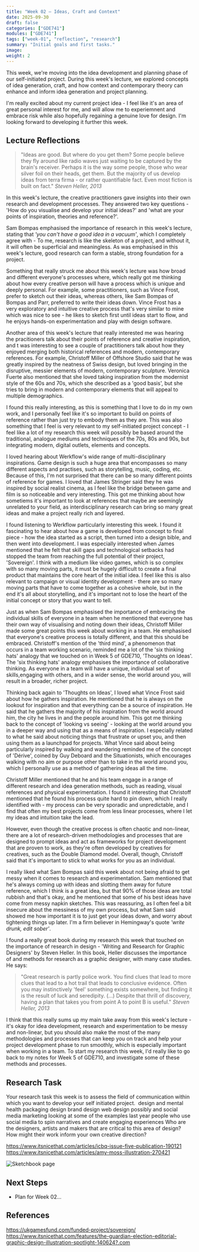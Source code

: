 ```yaml
---
title: "Week 02 — Ideas, Craft and Context"
date: 2025-09-30
draft: false
categories: ["GDE741"]
modules: ["GDE741"]
tags: ["week-01", "reflection", "research"]
summary: "Initial goals and first tasks."
image: 
weight: 2
---
```


This week, we're moving into the idea development and planning phase of our self-initiated project. During this week's lecture, we explored concepts of idea generation, craft, and how context and contemporary theory can enhance and inform idea generation and project planning. 

I'm really excited about my current project idea - I feel like it's an area of great personal interest for me, and will allow me to experiemnent and embrace risk while also hopefully regaining a genuine love for design. I'm looking forward to developing it further this week. 

## Lecture Reflections

>"Ideas are good. But where do you get them? Some people believe they fly around like radio waves just waiting to be captured by the brain's receiver. Perhaps it is the way some people, those who wear silver foil on their heads, get them. But the majority of us develop ideas from terra firma - or rather quantifiable fact. Even most fiction is built on fact." *Steven Heller, 2013*  

In this week's lecture, the creative practitioners gave insights into their own research and development processes. They answered two key questions - 'How do you visualise and develop your initial ideas?' and 'what are your points of inspiration, theories and reference?'.

Sam Bompas emphasised the importance of research in this week's lecture, stating that *'you can't have a good idea in a vacuum'*, which I completely agree with - To me, research is like the skeleton of a project, and without it, it will often be superficial and meaningless. As was emphasised in this week's lecture, good research can form a stable, strong foundation for a project. 

Something that really struck me about this week's lecture was how broad and different everyone's processes where, which really got me thinking about how every creative person will have a process which is unique and deeply personal. For example, some practitioners, such as Vince Frost, prefer to sketch out their ideas, whereas others, like Sam Bompas of Bompas and Parr, preferred to write their ideas down. Vince Frost has a very exploratory and intuitive creative process that's very similar to mine which was nice to see - he likes to sketch first until ideas start to flow, and he enjoys hands-on experimentation and play with design software. 

Another area of this week's lecture that really interested me was hearing the pracitioners talk about their points of reference and creative inspiration, and t was interesting to see a couple of practitioners talk about how they enjoyed merging both historical references and modern, contemporary references. For example, Christoff Miller of Offshore Studio said that he was greatly inspired by the neatness of Swiss design, but loved bringing in the disruptive, messier elements of modern, contemporary sculpture. Veronica Fuerte also mentioned that she loved taking inspiration from the modernist style of the 60s and 70s, which she described as a 'good basis', but she tries to bring in modern and contemporary elements that will appeal to multiple demographics. 

I found this really interesting, as this is something that I love to do in my own work, and I personally feel like it's so important to build on points of reference rather than just try to embody them as they are. This was also something that I feel is very relevant to my self-initiated project concept - I feel like a lot of my research this week will possibly be based around the traditional, analogue mediums and techniques of the 70s, 80s and 90s, but integrating modern, digital outlets, elements and concepts.

I loved hearing about Werkflow's wide range of multi-disciplinary inspirations. Game design is such a huge area that encompasses so many different aspects and practises, such as storytelling, music, coding, etc. Because of this, I'm not surprised that there can be so many different points of reference for games. I loved that James Stringer said they he was inspired by social realist cinema, as I feel like the bridge between game and film is so noticeable and very interesting. This got me thinking about how sometiems it's important to look at references that maybe are seemingly unrelated to your field, as interdisciplinary research can bring so many great ideas and make a project really rich and layered. 

I found listening to Werkflow particularly interesting this week. I found it fascinating to hear about how a game is developed from concept to final piece - how the idea started as a script, then turned into a design bible, and then went into development. I was especially interested when James mentioned that he felt that skill gaps and technological setbacks had stopped the team from reaching the full potential of their project, 'Sovereign'. I think with a medium like video games, which is so complex with so many moving parts, it must be hugely difficult to create a final product that maintains the core heart of the initial idea. I feel like this is also relevant to campaign or visual identity development - there are so many moving parts that have to come together as a cohesive whole, but in the end it's all about storytelling, and it's important not to lose the heart of the initial concept or story that you want to tell.

Just as when Sam Bompas emphasised the importance of embracing the individual skills of everyone in a team when he mentioned that everyone has their own way of visualising and noting down their ideas, Christoff Miller made some great points this week about working in a team. He emphasised that everyone's creative process is totally different, and that this should be embraced. Christoff's mention of the 'third mind', a phenomenon that occurs in a team working scenario, reminded me a lot of the 'six thinking hats' analogy that we touched on in Week 5 of GDE710, 'Thoughts on Ideas'. The 'six thinking hats' analogy emphasises the importance of collaborative thinking. As everyone in a team will have a unique, individual set of skills,engaging with others, and in a wider sense, the world around you, will result in a broader, richer project. 

Thinking back again to 'Thoughts on Ideas', I loved what Vince Frost said about how he gathers inspiration. He mentioned that he is always on the lookout for inspiration and that everything can be a source of inspiration. He said that he gathers the majority of his inspiration from the world around him, the city he lives in and the people around him. This got me thinking back to the concept of 'looking vs seeing' -  looking at the world around you in a deeper way and using that as a means of inspiration. I especially related to what he said about noticing things that frustrate or upset you, and then using them as a launchpad for projects. What Vince said about being particularly inspired by walking and wandering reminded me of the concept of 'Dérive', coined by Guy Deboard and the Situationists, which encourages walking with no aim or purpose other than to take in the world around you, which I personally use as a method of gathering ideas all the time. 

Christoff Miller mentioned that he and his team engage in a range of different research and idea generation methods, such as reading, visual references and physical experimentation. I found it interesting that Christoff mentioned that he found his process quite hard to pin down, which I really identified with - my process can be very sporadic and unpredictable, and I find that often my best projects come from less linear processes, where I let my ideas and intuition take the lead. 

However, even though the creative process is often chaotic and non-linear, there are a lot of research-driven methodologies and processes that are designed to prompt ideas and act as frameworks for project development that are proven to work, as they're often developed by creatives for creatives, such as the Double Diamond model. Overall, though, Christoff said that it's important to stick to what works for you as an individual. 

I really liked what Sam Bompas said this week about not being afraid to get messy when it comes to research and experimentation. Sam mentioned that he's always coming up with ideas and slotting them away for future reference, which I think is a great idea, but that 90% of those ideas are total rubbish and that's okay, and he mentioned that some of his best ideas have come from messy napkin sketches. This was reassuring, as I often feel a bit insecure about the messiness of my own process, but what Sam said showed me how important it is to just get your ideas down, and worry about tightening things up later. I'm a firm believer in Hemingway's quote *'write drunk, edit sober'*.

I found a really great book during my research this week that touched on the importance of research in design - 'Writing and Research for Graphic Designers' by Steven Heller. In this book, Heller discusses the importance of and methods for research as a graphic designer, with many case studies. He says: 

>"Great research is partly police work. You find clues that lead to more clues that lead to a hot trail that leads to conclusive evidence. Often you may instinctively 'feel' something exists somewhere, but finding it is the result of luck and seredipity. (...) Despite that thrill of discovery, having a plan that takes you from point A to point B is useful." *Steven Heller, 2013* 

I think that this really sums up my main take away from this week's lecture - it's okay for idea development, research and experimentation to be messy and non-linear, but you should also make the most of the many methodologies and processes that can keep you on track and help your project development phase to run smoothly, which is especially important when working in a team. To start my research this week, I'd really like to go back to my notes for Week 5 of GDE710, and investigate some of these methods and processes.






## Research Task

Your research task this week is to assess the field of communication within which you want to develop your self initiated project.
​
design and mental health 
packaging design
brand design
web design possibly and social media marketing 
looking at some of the examples last year
people who use social media to spin narratives and create engaging experiences 
​
Who are the designers, artists and makers that are critical to this area of design? How might their work inform your own creative direction?

https://www.itsnicethat.com/articles/icbq-issue-five-publication-190121 
https://www.itsnicethat.com/articles/amy-moss-illustration-270421 



![Sketchbook page](/images/week-01/sketch-1.jpg)

## Next Steps
- Plan for Week 02…

## References

https://ukgamesfund.com/funded-project/sovereign/
https://www.itsnicethat.com/features/the-guardian-election-editorial-graphic-design-illustration-spotlight-140624?.com  
